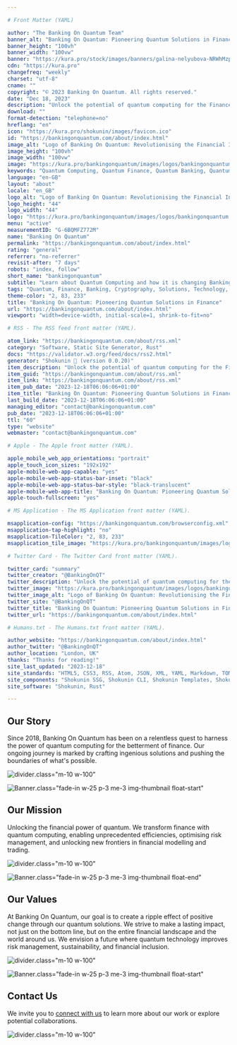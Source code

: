 ```yaml
---

# Front Matter (YAML)

author: "The Banking On Quantum Team"
banner_alt: "Banking On Quantum: Pioneering Quantum Solutions in Finance"
banner_height: "100vh"
banner_width: "100vw"
banner: "https://kura.pro/stock/images/banners/galina-nelyubova-NRWhMzpq8z4.webp"
cdn: "https://kura.pro"
changefreq: "weekly"
charset: "utf-8"
cname: ""
copyright: "© 2023 Banking On Quantum. All rights reserved."
date: "Dec 18, 2023"
description: "Unlock the potential of quantum computing for the Finance industry with Banking On Quantum. Explore our story, mission, and values to learn more."
download: ""
format-detection: "telephone=no"
hreflang: "en"
icon: "https://kura.pro/shokunin/images/favicon.ico"
id: "https://bankingonquantum.com/about/index.html"
image_alt: "Logo of Banking On Quantum: Revolutionising the Financial Industry with Quantum Computing"
image_height: "100vh"
image_width: "100vw"
image: "https://kura.pro/bankingonquantum/images/logos/bankingonquantum.webp"
keywords: "Quantum Computing, Quantum Finance, Quantum Banking, Quantum Cryptography, Quantum Solutions, Financial Technology, FinTech, Quantum Technology, Quantum Innovation, Banking Technology"
language: "en-GB"
layout: "about"
locale: "en_GB"
logo_alt: "Logo of Banking On Quantum: Revolutionising the Financial Industry with Quantum Computing"
logo_height: "44"
logo_width: "44"
logo: "https://kura.pro/bankingonquantum/images/logos/bankingonquantum.webp"
menu: "active"
measurementID: "G-6BQMFZ772M"
name: "Banking On Quantum"
permalink: "https://bankingonquantum.com/about/index.html"
rating: "general"
referrer: "no-referrer"
revisit-after: "7 days"
robots: "index, follow"
short_name: "bankingonquantum"
subtitle: "Learn about Quantum Computing and how it is changing Banking and Finance"
tags: "Quantum, Finance, Banking, Cryptography, Solutions, Technology, Innovation, Mission, Values, Story"
theme-color: "2, 83, 233"
title: "Banking On Quantum: Pioneering Quantum Solutions in Finance"
url: "https://bankingonquantum.com/about/index.html"
viewport: "width=device-width, initial-scale=1, shrink-to-fit=no"

# RSS - The RSS feed front matter (YAML).

atom_link: "https://bankingonquantum.com/about/rss.xml"
category: "Software, Static Site Generator, Rust"
docs: "https://validator.w3.org/feed/docs/rss2.html"
generator: "Shokunin 🦀 (version 0.0.20)"
item_description: "Unlock the potential of quantum computing for the Finance industry with Banking On Quantum. Explore our story, mission, and values to learn more."
item_guid: "https://bankingonquantum.com/about/rss.xml"
item_link: "https://bankingonquantum.com/about/rss.xml"
item_pub_date: "2023-12-18T06:06:06+01:00"
item_title: "Banking On Quantum: Pioneering Quantum Solutions in Finance"
last_build_date: "2023-12-18T06:06:06+01:00"
managing_editor: "contact@bankingonquantum.com"
pub_date: "2023-12-18T06:06:06+01:00"
ttl: "60"
type: "website"
webmaster: "contact@bankingonquantum.com"

# Apple - The Apple front matter (YAML).

apple_mobile_web_app_orientations: "portrait"
apple_touch_icon_sizes: "192x192"
apple-mobile-web-app-capable: "yes"
apple-mobile-web-app-status-bar-inset: "black"
apple-mobile-web-app-status-bar-style: "black-translucent"
apple-mobile-web-app-title: "Banking On Quantum: Pioneering Quantum Solutions in Finance"
apple-touch-fullscreen: "yes"

# MS Application - The MS Application front matter (YAML).

msapplication-config: "https://bankingonquantum.com/browserconfig.xml"
msapplication-tap-highlight: "no"
msapplication-TileColor: "2, 83, 233"
msapplication_tile_image: "https://kura.pro/bankingonquantum/images/logos/bankingonquantum.webp"

# Twitter Card - The Twitter Card front matter (YAML).

twitter_card: "summary"
twitter_creator: "@BankingOnQT"
twitter_description: "Unlock the potential of quantum computing for the Finance industry with Banking On Quantum. Explore our story, mission, and values to learn more."
twitter_image: "https://kura.pro/bankingonquantum/images/logos/bankingonquantum.webp"
twitter_image_alt: "Logo of Banking On Quantum: Revolutionising the Financial Industry with Quantum Computing"
twitter_site: "@BankingOnQT"
twitter_title: "Banking On Quantum: Pioneering Quantum Solutions in Finance"
twitter_url: "https://bankingonquantum.com/about/index.html"

# Humans.txt - The Humans.txt front matter (YAML).

author_website: "https://bankingonquantum.com/about/index.html"
author_twitter: "@BankingOnQT"
author_location: "London, UK"
thanks: "Thanks for reading!"
site_last_updated: "2023-12-18"
site_standards: "HTML5, CSS3, RSS, Atom, JSON, XML, YAML, Markdown, TOML"
site_components: "Shokunin SSG, Shokunin CLI, Shokunin Templates, Shokunin Themes, Kaishi SSG, Kaishi CLI, Kaishi Templates, Kaishi Themes"
site_software: "Shokunin, Rust"

---
```


## Our Story

Since 2018, Banking On Quantum has been on a relentless quest to harness the power of quantum computing for the betterment of finance. Our ongoing journey is marked by crafting ingenious solutions and pushing the boundaries of what's possible.

![divider][divider].class=\"m-10 w-100\"

![Banner][01].class=\"fade-in w-25 p-3 me-3 img-thumbnail float-start\"

## Our Mission

Unlocking the financial power of quantum. We transform finance with quantum computing, enabling unprecedented efficiencies, optimising risk management, and unlocking new frontiers in financial modelling and trading.

![divider][divider].class=\"m-10 w-100\"

![Banner][02].class=\"fade-in w-25 p-3 me-3 img-thumbnail float-end\"

## Our Values

At Banking On Quantum, our goal is to create a ripple effect of positive change through our quantum solutions. We strive to make a lasting impact, not just on the bottom line, but on the entire financial landscape and the world around us. We envision a future where quantum technology improves risk management, sustainability, and financial inclusion.

![divider][divider].class=\"m-10 w-100\"

![Banner][03].class=\"fade-in w-25 p-3 me-3 img-thumbnail float-start\"

## Contact Us

We invite you to [connect with us][00] to learn more about our work or explore potential collaborations.

![divider][divider].class=\"m-10 w-100\"

[00]: /contact/index.html "Contact Us"
[01]: https://kura.pro/stock/images/banners/sinclair-creates-xKi8yLviaSw.webp "Office Space"
[02]: https://kura.pro/stock/images/banners/robert-haverly-_kmr5wKVW7E.webp "Office Lights"
[03]: https://kura.pro/stock/images/banners/rawpixel-com-369782.webp "Man Working"

[divider]: https://kura.pro/common/images/elements/divider.svg "Divider"